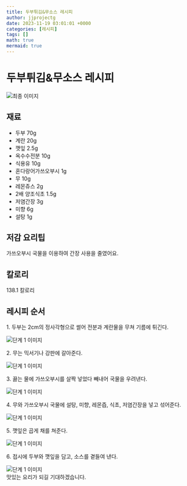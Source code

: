```yaml
---
title: 두부튀김&무소스 레시피
author: jjprojectg
date: 2023-11-19 03:01:01 +0000
categories: [레시피]
tags: []
math: true
mermaid: true
---
```

<meta name="og:type" content="website"/>
<meta charset="UTF-8"/>
<div class="header">
  <h1>두부튀김&무소스 레시피</h1>
</div>

<div class="container my-4">
  <div class="row">
    <div class="col-12 col-md-6">
      <div class="recipe-image">
        <img src="http://www.foodsafetykorea.go.kr/uploadimg/20200313/20200313023659_1584077819229.JPG" class="step-image" alt="최종 이미지"/>
      </div>
    </div>
    <div class="col-12 col-md-6">
      <div class="ingredients">
        <h2>재료</h2>
        <ul class="card">
          <li> 두부 70g </li>
          <li>  계란 20g </li>
          <li>  깻잎 2.5g </li>
          <li>  옥수수전분 10g </li>
          <li>  식용유 10g </li>
          <li>  혼다랑어가쓰오부시 1g </li>
          <li>  무 10g </li>
          <li>  레몬쥬스 2g </li>
          <li>  2배 양조식초 1.5g </li>
          <li>  저염간장 3g </li>
          <li>  미향 6g </li>
          <li>  설탕 1g </li>
</ul>
      </div>
    </div>
    <div class="col-12 col-md-6">
      <div class="ingredients">
        <h2>저감 요리팁</h2>
        <div class="card"> 
          <p>
            가쓰오부시 국물을 이용하여 간장 사용을 줄였어요.
          </p>
        </div>
      </div>
      <div class="ingredients">
        <h2>칼로리</h2>
        <div class="card"> 
          <p>
            138.1 칼로리
          </p>
        </div>
      </div>
    </div>
  </div>

  <h2 class="my-4">레시피 순서</h2>
  <div class="card recipe-card">
    <div class="card-body recipe-step">
      <p class="card-text step-description">1. 두부는 2cm의 정사각형으로 썰어 전분과 계란물을 무쳐 기름에 튀긴다.</p>
      <img src="http://www.foodsafetykorea.go.kr/uploadimg/20200313/20200313023732_1584077852105.JPG" alt="단계 1 이미지" class="step-image"/>
    </div>
  </div>
  <div class="card recipe-card">
    <div class="card-body recipe-step">
      <p class="card-text step-description">2. 무는 믹서기나 강판에 갈아준다.</p>
      <img src="http://www.foodsafetykorea.go.kr/uploadimg/20200313/20200313023743_1584077863990.JPG" alt="단계 1 이미지" class="step-image"/>
    </div>
  </div>
  <div class="card recipe-card">
    <div class="card-body recipe-step">
      <p class="card-text step-description">3. 끓는 물에 가쓰오부시를 살짝 넣었다 빼내어 국물을 우려낸다.</p>
      <img src="http://www.foodsafetykorea.go.kr/uploadimg/20200313/20200313023756_1584077876100.JPG" alt="단계 1 이미지" class="step-image"/>
    </div>
  </div>
  <div class="card recipe-card">
    <div class="card-body recipe-step">
      <p class="card-text step-description">4. 무와 가쓰오부시 국물에 설탕, 미향, 레몬즙, 식초, 저염간장을 넣고 섞어준다.</p>
      <img src="http://www.foodsafetykorea.go.kr/uploadimg/20200313/20200313023812_1584077892602.JPG" alt="단계 1 이미지" class="step-image"/>
    </div>
  </div>
  <div class="card recipe-card">
    <div class="card-body recipe-step">
      <p class="card-text step-description">5. 깻잎은 곱게 채를 쳐준다.</p>
      <img src="http://www.foodsafetykorea.go.kr/uploadimg/20200313/20200313023824_1584077904445.JPG" alt="단계 1 이미지" class="step-image"/>
    </div>
  </div>
  <div class="card recipe-card">
    <div class="card-body recipe-step">
      <p class="card-text step-description">6. 접시에 두부와 깻잎을 담고, 소스를 곁들여 낸다.</p>
      <img src="http://www.foodsafetykorea.go.kr/uploadimg/20200313/20200313023912_1584077952278.JPG" alt="단계 1 이미지" class="step-image"/>
    </div>
  </div>

</div>
맛있는 요리가 되길 기대하겠습니다.
